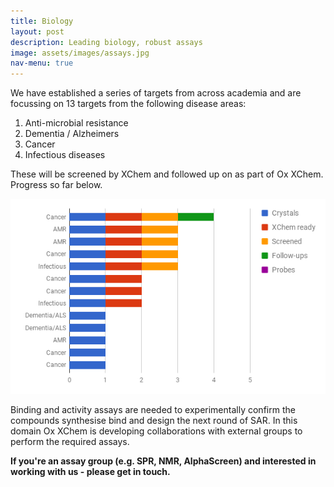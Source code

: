 ```yaml
---
title: Biology
layout: post
description: Leading biology, robust assays
image: assets/images/assays.jpg
nav-menu: true
---
```


We have established a series of targets from across academia and are focussing on 13 targets from the following disease areas:
1. Anti-microbial resistance
2. Dementia / Alzheimers
3. Cancer
4. Infectious diseases

These will be screened by XChem and followed up on as part of Ox XChem. Progress so far below.

![alt text](assets/images/chart.png "Progress so far.")


Binding and activity assays are needed to experimentally confirm the compounds synthesise bind and design the next round of SAR.
In this domain Ox XChem is developing collaborations with external groups to perform the required assays.

**If you're an assay group (e.g. SPR, NMR, AlphaScreen) and interested in working with us - please get in touch.**
